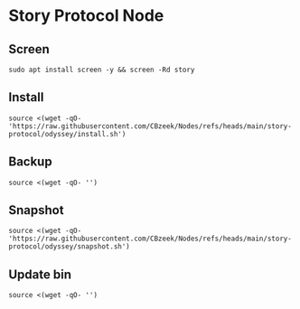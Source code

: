 #  Story Protocol Node

## Screen
```
sudo apt install screen -y && screen -Rd story
```

## Install
```
source <(wget -qO- 'https://raw.githubusercontent.com/CBzeek/Nodes/refs/heads/main/story-protocol/odyssey/install.sh')
```

## Backup
```
source <(wget -qO- '')
```

## Snapshot
```
source <(wget -qO- 'https://raw.githubusercontent.com/CBzeek/Nodes/refs/heads/main/story-protocol/odyssey/snapshot.sh')
```

## Update bin
```
source <(wget -qO- '')
```

